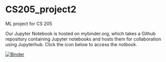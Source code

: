 # CS205_project2
ML project for CS 205

Our Jupyter Notebook is hosted on mybinder.org, which takes a Github repository containing Jupyter notebooks and hosts them for collaboration using Jupyterhub.  Click the icon below to access the notbook.

[![Binder](https://mybinder.org/badge_logo.svg)](https://mybinder.org/v2/gh/fordoelgordo/CS205_project2/main)
